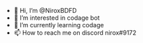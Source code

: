 - 👋 Hi, I’m @NiroxBDFD
- 👀 I’m interested in codage bot 
- 🌱 I’m currently learning codage
- 📫 How to reach me on discord nirox#9172 

<!---
NiroxBDFD/NiroxBDFD is a ✨ special ✨ repository because its `README.md` (this file) appears on your GitHub profile.
You can click the Preview link to take a look at your changes.
--->
